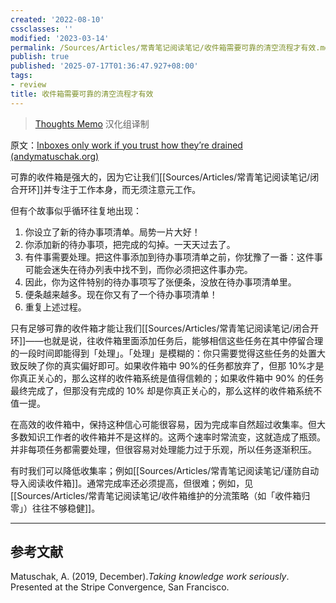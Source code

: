```yaml
---
created: '2022-08-10'
cssclasses: ''
modified: '2023-03-14'
permalink: /Sources/Articles/常青笔记阅读笔记/收件箱需要可靠的清空流程才有效.md
publish: true
published: '2025-07-17T01:36:47.927+08:00'
tags:
- review
title: 收件箱需要可靠的清空流程才有效
---
```

> [Thoughts Memo](https://paratranz.cn/projects/3131) 汉化组译制

原文：[Inboxes only work if you trust how they’re drained (andymatuschak.org)](https://notes.andymatuschak.org/z5tiFxnNKMZCnc8G9R1N51L5hknyRGmyCQx18)

可靠的收件箱是强大的，因为它让我们[[Sources/Articles/常青笔记阅读笔记/闭合开环]]并专注于工作本身，而无须注意元工作。

但有个故事似乎循环往复地出现：

1. 你设立了新的待办事项清单。局势一片大好！
2. 你添加新的待办事项，把完成的勾掉。一天天过去了。
3. 有件事需要处理。把这件事添加到待办事项清单之前，你犹豫了一番：这件事可能会迷失在待办列表中找不到，而你必须把这件事办完。
4. 因此，你为这件特别的待办事项写了张便条，没放在待办事项清单里。
5. 便条越来越多。现在你又有了一个待办事项清单！
6. 重复上述过程。

只有足够可靠的收件箱才能让我们[[Sources/Articles/常青笔记阅读笔记/闭合开环]]——也就是说，往收件箱里面添加任务后，能够相信这些任务在其中停留合理的一段时间即能得到「处理」。「处理」是模糊的：你只需要觉得这些任务的处置大致反映了你的真实偏好即可。如果收件箱中 90%的任务都放弃了，但那 10%才是你真正关心的，那么这样的收件箱系统是值得信赖的；如果收件箱中 90% 的任务最终完成了，但那没有完成的 10% 却是你真正关心的，那么这样的收件箱系统不值一提。

在高效的收件箱中，保持这种信心可能很容易，因为完成率自然超过收集率。但大多数知识工作者的收件箱并不是这样的。这两个速率时常流变，这就造成了瓶颈。并非每项任务都需要处理，但很容易对处理能力过于乐观，所以任务逐渐积压。

有时我们可以降低收集率；例如[[Sources/Articles/常青笔记阅读笔记/谨防自动导入阅读收件箱]]。通常完成率还必须提高，但很难；例如，见[[Sources/Articles/常青笔记阅读笔记/收件箱维护的分流策略（如「收件箱归零」）往往不够稳健]]。

___

## 参考文献

Matuschak, A. (2019, December).*Taking knowledge work seriously*. Presented at the Stripe Convergence, San Francisco.
